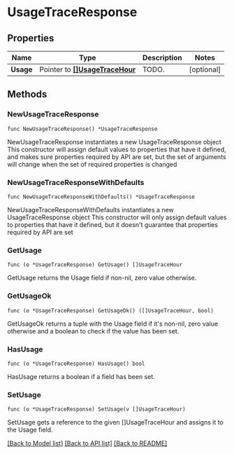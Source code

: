 # UsageTraceResponse

## Properties

Name | Type | Description | Notes
------------ | ------------- | ------------- | -------------
**Usage** | Pointer to [**[]UsageTraceHour**](UsageTraceHour.md) | TODO. | [optional] 

## Methods

### NewUsageTraceResponse

`func NewUsageTraceResponse() *UsageTraceResponse`

NewUsageTraceResponse instantiates a new UsageTraceResponse object
This constructor will assign default values to properties that have it defined,
and makes sure properties required by API are set, but the set of arguments
will change when the set of required properties is changed

### NewUsageTraceResponseWithDefaults

`func NewUsageTraceResponseWithDefaults() *UsageTraceResponse`

NewUsageTraceResponseWithDefaults instantiates a new UsageTraceResponse object
This constructor will only assign default values to properties that have it defined,
but it doesn't guarantee that properties required by API are set

### GetUsage

`func (o *UsageTraceResponse) GetUsage() []UsageTraceHour`

GetUsage returns the Usage field if non-nil, zero value otherwise.

### GetUsageOk

`func (o *UsageTraceResponse) GetUsageOk() ([]UsageTraceHour, bool)`

GetUsageOk returns a tuple with the Usage field if it's non-nil, zero value otherwise
and a boolean to check if the value has been set.

### HasUsage

`func (o *UsageTraceResponse) HasUsage() bool`

HasUsage returns a boolean if a field has been set.

### SetUsage

`func (o *UsageTraceResponse) SetUsage(v []UsageTraceHour)`

SetUsage gets a reference to the given []UsageTraceHour and assigns it to the Usage field.


[[Back to Model list]](../README.md#documentation-for-models) [[Back to API list]](../README.md#documentation-for-api-endpoints) [[Back to README]](../README.md)


